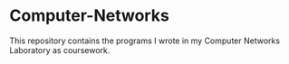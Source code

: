 # Computer-Networks
This repository contains the programs I wrote in my Computer Networks Laboratory as coursework.

